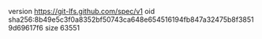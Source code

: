 version https://git-lfs.github.com/spec/v1
oid sha256:8b49e5c3f0a8352bf50743ca648e654516194fb847a32475b8f38519d69617f6
size 63551
